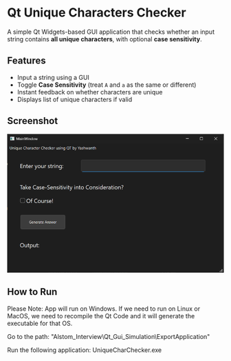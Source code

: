 # Qt Unique Characters Checker

A simple Qt Widgets-based GUI application that checks whether an input string contains **all unique characters**, with optional **case sensitivity**.

## Features

- Input a string using a GUI
- Toggle **Case Sensitivity** (treat `A` and `a` as the same or different)
- Instant feedback on whether characters are unique
- Displays list of unique characters if valid

## Screenshot

![App UI](App_Screenshot.png)

## How to Run

Please Note: App will run on Windows. If we need to run on Linux or MacOS, we need to recompile the Qt Code and it will generate the executable for that OS.

Go to the path: "Alstom_Interview\Qt_Gui_Simulation\ExportApplication\"

Run the following application: UniqueCharChecker.exe
